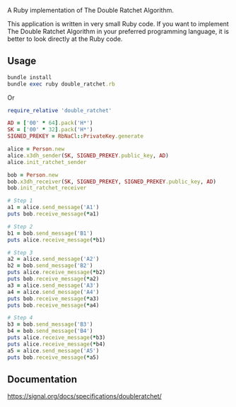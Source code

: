 A Ruby implementation of The Double Ratchet Algorithm.

This application is written in very small Ruby code. If you want to implement The Double Ratchet Algorithm in your preferred programming language, it is better to look directly at the Ruby code.

## Usage

```ruby
bundle install
bundle exec ruby double_ratchet.rb
```

Or

```ruby
require_relative 'double_ratchet'

AD = ['00' * 64].pack('H*')
SK = ['00' * 32].pack('H*')
SIGNED_PREKEY = RbNaCl::PrivateKey.generate

alice = Person.new
alice.x3dh_sender(SK, SIGNED_PREKEY.public_key, AD)
alice.init_ratchet_sender

bob = Person.new
bob.x3dh_receiver(SK, SIGNED_PREKEY, SIGNED_PREKEY.public_key, AD)
bob.init_ratchet_receiver

# Step 1
a1 = alice.send_message('A1')
puts bob.receive_message(*a1)

# Step 2
b1 = bob.send_message('B1')
puts alice.receive_message(*b1)

# Step 3
a2 = alice.send_message('A2')
b2 = bob.send_message('B2')
puts alice.receive_message(*b2)
puts bob.receive_message(*a2)
a3 = alice.send_message('A3')
a4 = alice.send_message('A4')
puts bob.receive_message(*a3)
puts bob.receive_message(*a4)

# Step 4
b3 = bob.send_message('B3')
b4 = bob.send_message('B4')
puts alice.receive_message(*b3)
puts alice.receive_message(*b4)
a5 = alice.send_message('A5')
puts bob.receive_message(*a5)
```

## Documentation

https://signal.org/docs/specifications/doubleratchet/
